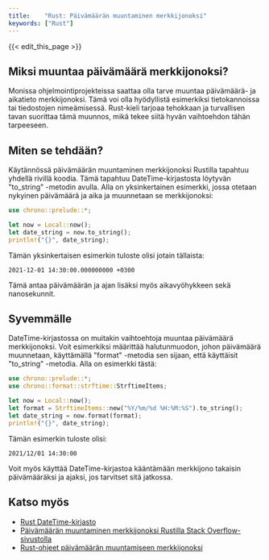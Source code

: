 ```yaml
---
title:    "Rust: Päivämäärän muuntaminen merkkijonoksi"
keywords: ["Rust"]
---
```


{{< edit_this_page >}}

## Miksi muuntaa päivämäärä merkkijonoksi?

Monissa ohjelmointiprojekteissa saattaa olla tarve muuntaa päivämäärä- ja aikatieto merkkijonoksi. Tämä voi olla hyödyllistä esimerkiksi tietokannoissa tai tiedostojen nimeämisessä. Rust-kieli tarjoaa tehokkaan ja turvallisen tavan suorittaa tämä muunnos, mikä tekee siitä hyvän vaihtoehdon tähän tarpeeseen.

## Miten se tehdään?

Käytännössä päivämäärän muuntaminen merkkijonoksi Rustilla tapahtuu yhdellä rivillä koodia. Tämä tapahtuu DateTime-kirjastosta löytyvän "to_string" -metodin avulla. Alla on yksinkertainen esimerkki, jossa otetaan nykyinen päivämäärä ja aika ja muunnetaan se merkkijonoksi:

```Rust
use chrono::prelude::*;

let now = Local::now();
let date_string = now.to_string();
println!("{}", date_string);
```

Tämän yksinkertaisen esimerkin tuloste olisi jotain tällaista:

```
2021-12-01 14:30:00.000000000 +0300
```

Tämä antaa päivämäärän ja ajan lisäksi myös aikavyöhykkeen sekä nanosekunnit.

## Syvemmälle

DateTime-kirjastossa on muitakin vaihtoehtoja muuntaa päivämäärä merkkijonoksi. Voit esimerkiksi määrittää halutunmuodon, johon päivämäärä muunnetaan, käyttämällä "format" -metodia sen sijaan, että käyttäisit "to_string" -metodia. Alla on esimerkki tästä:

```Rust
use chrono::prelude::*;
use chrono::format::strftime::StrftimeItems;

let now = Local::now();
let format = StrftimeItems::new("%Y/%m/%d %H:%M:%S").to_string();
let date_string = now.format(format);
println!("{}", date_string);
```

Tämän esimerkin tuloste olisi:

```
2021/12/01 14:30:00
```

Voit myös käyttää DateTime-kirjastoa kääntämään merkkijono takaisin päivämääräksi ja ajaksi, jos tarvitset sitä jatkossa.

## Katso myös

- [Rust DateTime-kirjasto](https://docs.rs/chrono/0.4.19/chrono/struct.DateTime.html)
- [Päivämäärän muuntaminen merkkijonoksi Rustilla Stack Overflow-sivustolla](https://stackoverflow.com/questions/28015568/how-do-i-convert-a-chrono-datetime-to-a-string)
- [Rust-ohjeet päivämäärän muuntamiseen merkkijonoksi](https://users.rust-lang.org/t/how-to-format-a-date/2346)